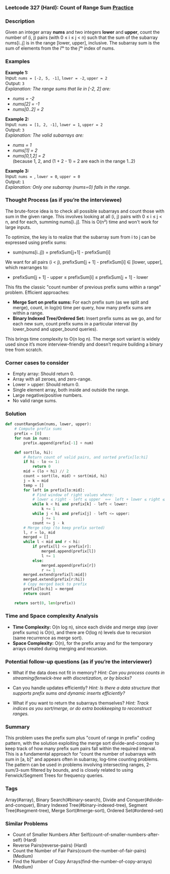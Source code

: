 ### Leetcode 327 (Hard): Count of Range Sum [Practice](https://leetcode.com/problems/count-of-range-sum)

### Description  
Given an integer array **nums** and two integers **lower** and **upper**, count the number of (i, j) pairs (with 0 ≤ i ≤ j < n) such that the sum of the subarray nums[i..j] is in the range \[lower, upper\], inclusive. The subarray sum is the sum of elements from the iᵗʰ to the jᵗʰ index of nums.

### Examples  

**Example 1:**  
Input: `nums = [-2, 5, -1]`, `lower = -2`, `upper = 2`  
Output: `3`  
*Explanation: The range sums that lie in \[-2, 2\] are:*
- *nums = -2*
- *nums[2] = -1*
- *nums[0..2] = 2*

**Example 2:**  
Input: `nums = [1, 2, -1]`, `lower = 1`, `upper = 2`  
Output: `3`  
*Explanation: The valid subarrays are:*
- *nums = 1*
- *nums[1] = 2*
- *nums[0,1,2] = 2*  
(because 1, 2, and (1 + 2 - 1) = 2 are each in the range 1..2)

**Example 3:**  
Input: `nums = `, `lower = 0`, `upper = 0`  
Output: `1`  
*Explanation: Only one subarray (nums=0) falls in the range.*

### Thought Process (as if you’re the interviewee)  
The brute-force idea is to check all possible subarrays and count those with sum in the given range. This involves looking at all (i, j) pairs with 0 ≤ i ≤ j < n, and for each, summing nums[i..j]. This is O(n²) time and won't work for large inputs.

To optimize, the key is to realize that the subarray sum from i to j can be expressed using prefix sums:
- sum(nums[i..j]) = prefixSum[j+1] - prefixSum[i]

We want for all pairs (i < j), prefixSum[j + 1] - prefixSum[i] ∈ [lower, upper],
which rearranges to:
- prefixSum[j + 1] - upper ≤ prefixSum[i] ≤ prefixSum[j + 1] - lower

This fits the classic "count number of previous prefix sums within a range" problem. Efficient approaches:
- **Merge Sort on prefix sums:** For each prefix sum (as we split and merge), count, in log(n) time per query, how many prefix sums are within a range.
- **Binary Indexed Tree/Ordered Set:** Insert prefix sums as we go, and for each new sum, count prefix sums in a particular interval (by lower_bound and upper_bound queries).

This brings time complexity to O(n log n).
The merge sort variant is widely used since it’s more interview-friendly and doesn’t require building a binary tree from scratch.

### Corner cases to consider  
- Empty array: Should return 0.
- Array with all zeroes, and zero-range.
- Lower > upper: Should return 0.
- Single element array, both inside and outside the range.
- Large negative/positive numbers.
- No valid range sums.

### Solution

```python
def countRangeSum(nums, lower, upper):
    # Compute prefix sums
    prefix = [0]
    for num in nums:
        prefix.append(prefix[-1] + num)
    
    def sort(lo, hi):
        # Return count of valid pairs, and sorted prefix[lo:hi]
        if hi - lo <= 1:
            return 0
        mid = (lo + hi) // 2
        count = sort(lo, mid) + sort(mid, hi)
        j = k = mid
        temp = []
        for left in prefix[lo:mid]:
            # Find window of right values where:
            # lower ≤ right - left ≤ upper  ⟺  left + lower ≤ right ≤ left + upper
            while k < hi and prefix[k] - left < lower:
                k += 1
            while j < hi and prefix[j] - left <= upper:
                j += 1
            count += j - k
        # Merge step (to keep prefix sorted)
        l, r = lo, mid
        merged = []
        while l < mid and r < hi:
            if prefix[l] <= prefix[r]:
                merged.append(prefix[l])
                l += 1
            else:
                merged.append(prefix[r])
                r += 1
        merged.extend(prefix[l:mid])
        merged.extend(prefix[r:hi])
        # Copy merged back to prefix
        prefix[lo:hi] = merged
        return count
    
    return sort(0, len(prefix))
```

### Time and Space complexity Analysis  

- **Time Complexity:** O(n log n), since each divide and merge step (over prefix sums) is O(n), and there are O(log n) levels due to recursion (same recurrence as merge sort).
- **Space Complexity:** O(n), for the prefix array and for the temporary arrays created during merging and recursion.

### Potential follow-up questions (as if you’re the interviewer)  

- What if the data does not fit in memory?
  *Hint: Can you process counts in streaming/fenwick-tree with discretization, or by blocks?*

- Can you handle updates efficiently?
  *Hint: Is there a data structure that supports prefix sums and dynamic inserts efficiently?*

- What if you want to return the subarrays themselves?
  *Hint: Track indices as you sort/merge, or do extra bookkeeping to reconstruct ranges.*

### Summary
This problem uses the prefix sum plus "count of range in prefix" coding pattern, with the solution exploiting the merge sort divide-and-conquer to keep track of how many prefix sum pairs fall within the required interval. This is a fundamental approach for "count the number of subarrays with sum in [a, b]" and appears often in subarray, log-time counting problems. The pattern can be used in problems involving intersecting ranges, 2-sum/3-sum filtered by bounds, and is closely related to using Fenwick/Segment Trees for frequency queries.

### Tags
Array(#array), Binary Search(#binary-search), Divide and Conquer(#divide-and-conquer), Binary Indexed Tree(#binary-indexed-tree), Segment Tree(#segment-tree), Merge Sort(#merge-sort), Ordered Set(#ordered-set)

### Similar Problems
- Count of Smaller Numbers After Self(count-of-smaller-numbers-after-self) (Hard)
- Reverse Pairs(reverse-pairs) (Hard)
- Count the Number of Fair Pairs(count-the-number-of-fair-pairs) (Medium)
- Find the Number of Copy Arrays(find-the-number-of-copy-arrays) (Medium)